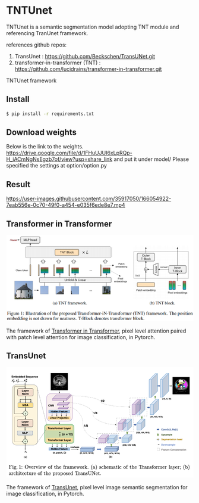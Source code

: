 # TNTUnet

TNTUnet is a semantic segmentation model adopting TNT module and referencing TranUnet framework.

references github repos:
1. TransUnet : https://github.com/Beckschen/TransUNet.git
2. transformer-in-transformer (TNT) : https://github.com/lucidrains/transformer-in-transformer.git

TNTUnet framework

## Install

```bash
$ pip install -r requirements.txt
```

## Download weights

Below is the link to the weights.
https://drive.google.com/file/d/1FHuUJUI6xLpRQp-H_iACmNgNsEgzb7of/view?usp=share_link
and put it under model/
Please specified the settings at option/option.py

## Result

https://user-images.githubusercontent.com/35917050/166054922-7eab556e-0c70-49f0-a454-e035f6ede8e7.mp4

<!-- <img src="./img/real.png" width="200px"></img>
<img src="./img/depth.png" width="200px"></img>
<img src="./img/mask.png" width="200px"></img>
<img src="./img/pred.png" width="200px"></img>
real || depth || mask || pred -->

## Transformer in Transformer

<img src="./img/tnt.png" width="600px"></img>

The framework of <a href="https://arxiv.org/abs/2103.00112">Transformer in Transformer</a>, pixel level attention paired with patch level attention for image classification, in Pytorch.

## TransUnet

<img src="./img/TransUnet.png" width="600px"></img>

The framework of <a href="https://arxiv.org/abs/1505.04597">TransUnet</a>, pixel level image semantic segmentation for image classification, in Pytorch.

<!-- ## Citations

```bibtex
@misc{han2021transformer,
    title   = {Transformer in Transformer}, 
    author  = {Kai Han and An Xiao and Enhua Wu and Jianyuan Guo and Chunjing Xu and Yunhe Wang},
    year    = {2021},
    eprint  = {2103.00112},
    archivePrefix = {arXiv},
    primaryClass = {cs.CV}
}
``` -->
